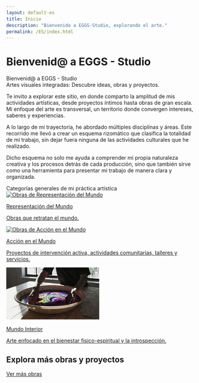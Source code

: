 ```yaml
---
layout: default-es
title: Inicio
description: "Bienvenido a EGGS-Studio, explorando el arte."
permalink: /ES/index.html
---
```


# Bienvenid@ a EGGS - Studio

<div class="titulo">Bienvenid@ a EGGS - Studio</div>

<div class="subtitulo">Artes visuales integradas: Descubre ideas, obras y proyectos.</div>

<div class="text-container">
  <p class="parrafo">
    Te invito a explorar este sitio, en donde comparto la amplitud de mis actividades artísticas, desde proyectos íntimos hasta obras de gran escala. Mi enfoque del arte es transversal, 
    un territorio donde convergen intereses, saberes y experiencias.
  </p>
  <p class="parrafo">
    A lo largo de mi trayectoria, he abordado múltiples disciplinas y áreas. Este recorrido me llevó a crear un esquema rizomático que clasifica la 
    totalidad de mi trabajo, sin dejar fuera ninguna de las actividades culturales que he realizado.
  </p>
  <p class="parrafo">
    Dicho esquema no solo me ayuda a comprender mi propia naturaleza creativa y los procesos detrás de cada producción, sino que 
    también sirve como una herramienta para presentar mi trabajo de manera clara y organizada.
  </p>
</div>



<div class="titulo">Categorías generales de mi práctica artística</div>

<div class="button-container">
  <a href="mundo-exterior.html" class="fancy-button">
    <div class="button-content">
      <img src="/assets/img/ES-inicio - representacion del mundo.gif" alt="Obras de Representación del Mundo">
       <p class="title">Representación del Mundo</p>
       <p class="subtitle">Obras que retratan el mundo.</p>
    </div>
  </a>

  <a href="accion.html" class="fancy-button">
    <div class="button-content">
      <img src="/assets/img/index---gif--accion-en-el-mundo.gif" alt="Obras de Acción en el Mundo">
      <p class="title">Acción en el Mundo</p>
      <p class="subtitle">Proyectos de intervención activa, actividades comunitarias, talleres y servicios.</p>
    </div>
  </a>

  <a href="interior.html" class="fancy-button">
    <div class="button-content">
      <img src="/assets/img/ES-inicio---mundo-interior.gif" alt="Exploración del Mundo Interior">
      <p class="title">Mundo Interior</p>
      <p class="subtitle">Arte enfocado en el bienestar fisico-espiritual y la introspección.</p>
    </div>
  </a>
</div>

## Explora más obras y proyectos

[Ver más obras](exhibiciones.html)
